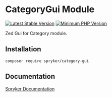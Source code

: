 # CategoryGui Module
[![Latest Stable Version](https://poser.pugx.org/spryker/category-gui/v/stable.svg)](https://packagist.org/packages/spryker/category-gui)
[![Minimum PHP Version](https://img.shields.io/badge/php-%3E%3D%208.2-8892BF.svg)](https://php.net/)

Zed Gui for Category module.

## Installation

```
composer require spryker/category-gui
```

## Documentation

[Spryker Documentation](https://docs.spryker.com)
